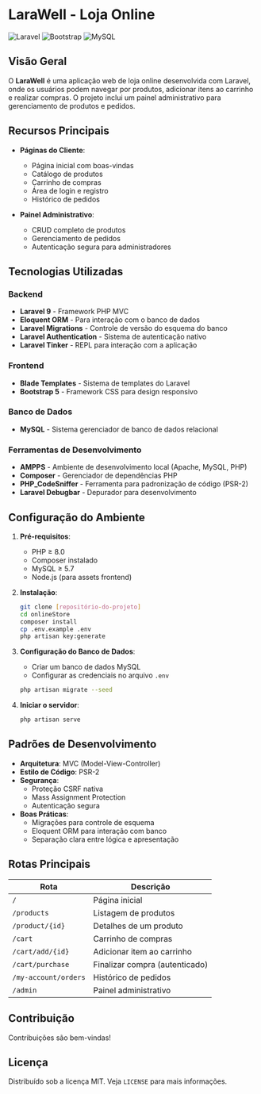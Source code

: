 # LaraWell - Loja Online

![Laravel](https://img.shields.io/badge/Laravel-FF2D20?style=for-the-badge&logo=laravel&logoColor=white)
![Bootstrap](https://img.shields.io/badge/Bootstrap-563D7C?style=for-the-badge&logo=bootstrap&logoColor=white)
![MySQL](https://img.shields.io/badge/MySQL-005C84?style=for-the-badge&logo=mysql&logoColor=white)

## Visão Geral

O **LaraWell** é uma aplicação web de loja online desenvolvida com Laravel, onde os usuários podem navegar por produtos, adicionar itens ao carrinho e realizar compras. O projeto inclui um painel administrativo para gerenciamento de produtos e pedidos.

## Recursos Principais

-   **Páginas do Cliente**:

    -   Página inicial com boas-vindas
    -   Catálogo de produtos
    -   Carrinho de compras
    -   Área de login e registro
    -   Histórico de pedidos

-   **Painel Administrativo**:
    -   CRUD completo de produtos
    -   Gerenciamento de pedidos
    -   Autenticação segura para administradores

## Tecnologias Utilizadas

### Backend

-   **Laravel 9** - Framework PHP MVC
-   **Eloquent ORM** - Para interação com o banco de dados
-   **Laravel Migrations** - Controle de versão do esquema do banco
-   **Laravel Authentication** - Sistema de autenticação nativo
-   **Laravel Tinker** - REPL para interação com a aplicação

### Frontend

-   **Blade Templates** - Sistema de templates do Laravel
-   **Bootstrap 5** - Framework CSS para design responsivo

### Banco de Dados

-   **MySQL** - Sistema gerenciador de banco de dados relacional

### Ferramentas de Desenvolvimento

-   **AMPPS** - Ambiente de desenvolvimento local (Apache, MySQL, PHP)
-   **Composer** - Gerenciador de dependências PHP
-   **PHP_CodeSniffer** - Ferramenta para padronização de código (PSR-2)
-   **Laravel Debugbar** - Depurador para desenvolvimento

## Configuração do Ambiente

1. **Pré-requisitos**:

    - PHP ≥ 8.0
    - Composer instalado
    - MySQL ≥ 5.7
    - Node.js (para assets frontend)

2. **Instalação**:

    ```bash
    git clone [repositório-do-projeto]
    cd onlineStore
    composer install
    cp .env.example .env
    php artisan key:generate
    ```

3. **Configuração do Banco de Dados**:

    - Criar um banco de dados MySQL
    - Configurar as credenciais no arquivo `.env`

    ```bash
    php artisan migrate --seed
    ```

4. **Iniciar o servidor**:
    ```bash
    php artisan serve
    ```

## Padrões de Desenvolvimento

-   **Arquitetura**: MVC (Model-View-Controller)
-   **Estilo de Código**: PSR-2
-   **Segurança**:
    -   Proteção CSRF nativa
    -   Mass Assignment Protection
    -   Autenticação segura
-   **Boas Práticas**:
    -   Migrações para controle de esquema
    -   Eloquent ORM para interação com banco
    -   Separação clara entre lógica e apresentação

## Rotas Principais

| Rota                 | Descrição                      |
| -------------------- | ------------------------------ |
| `/`                  | Página inicial                 |
| `/products`          | Listagem de produtos           |
| `/product/{id}`      | Detalhes de um produto         |
| `/cart`              | Carrinho de compras            |
| `/cart/add/{id}`     | Adicionar item ao carrinho     |
| `/cart/purchase`     | Finalizar compra (autenticado) |
| `/my-account/orders` | Histórico de pedidos           |
| `/admin`             | Painel administrativo          |

## Contribuição

Contribuições são bem-vindas!

## Licença

Distribuído sob a licença MIT. Veja `LICENSE` para mais informações.
